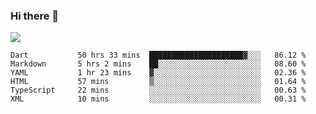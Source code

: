 ### Hi there 👋

<!--
**guozhigq/guozhigq** is a ✨ _special_ ✨ repository because its `README.md` (this file) appears on your GitHub profile.

Here are some ideas to get you started:

- 🔭 I’m currently working on ...
- 🌱 I’m currently learning ...
- 👯 I’m looking to collaborate on ...
- 🤔 I’m looking for help with ...
- 💬 Ask me about ...
- 📫 How to reach me: ...
- 😄 Pronouns: ...
- ⚡ Fun fact: ...
-->
![](https://github-readme-stats.vercel.app/api?username=guozhigq&show_icons=true)
<!--START_SECTION:waka-->

```text
Dart           50 hrs 33 mins  █████████████████████▓░░░   86.12 %
Markdown       5 hrs 2 mins    ██░░░░░░░░░░░░░░░░░░░░░░░   08.60 %
YAML           1 hr 23 mins    ▓░░░░░░░░░░░░░░░░░░░░░░░░   02.36 %
HTML           57 mins         ▒░░░░░░░░░░░░░░░░░░░░░░░░   01.64 %
TypeScript     22 mins         ░░░░░░░░░░░░░░░░░░░░░░░░░   00.63 %
XML            10 mins         ░░░░░░░░░░░░░░░░░░░░░░░░░   00.31 %
```

<!--END_SECTION:waka-->
